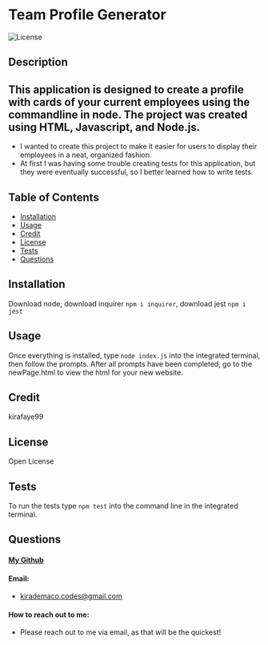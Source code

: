 # Team Profile Generator
![License](https://img.shields.io/badge/license-Open-brightgreen)
## Description
This application is designed to create a profile with cards of your current employees using the commandline in node. The project was created using HTML, Javascript, and Node.js.
- 
- I wanted to create this project to make it easier for users to display their employees in a neat, organized fashion.
- At first I was having some trouble creating tests for this application, but they were eventually successful, so I better learned how to write tests.
## Table of Contents
- [Installation](#installation)
- [Usage](#usage)
- [Credit](#credit)
- [License](#license)
- [Tests](#tests)
- [Questions](#questions)
## Installation
Download node, download inquirer `npm i inquirer`, download jest `npm i jest`
## Usage
Once everything is installed, type `node index.js` into the integrated terminal, then follow the prompts. After all prompts have been completed, go to the newPage.html to view the html for your new website.
## Credit
kirafaye99
## License
Open License
## Tests
To run the tests type `npm test` into the command line in the integrated terminal.
## Questions
#### [My Github](https://github.com/kirafaye99)
#### Email: 
- kirademaco.codes@gmail.com
#### How to reach out to me:
- Please reach out to me via email, as that will be the quickest!
